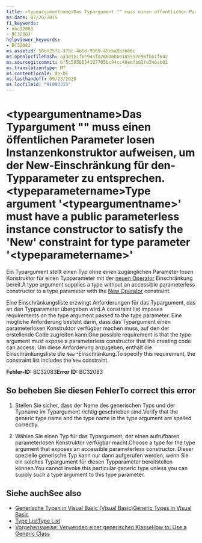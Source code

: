 ```yaml
---
title: <typeargumentname>Das Typargument "" muss einen öffentlichen Parameter losen Instanzenkonstruktor aufweisen, um der New-Einschränkung für den-Typparameter zu entsprechen. <typeparametername>
ms.date: 07/20/2015
f1_keywords:
- vbc32083
- BC32083
helpviewer_keywords:
- BC32083
ms.assetid: 56bf25f1-375c-4b5d-9969-45eba8b3b66c
ms.openlocfilehash: a3301b1f6e943fd26686bb0185597e98fb51f642
ms.sourcegitcommit: bf5c5850654187705bc94cc40ebfb62fe346ab02
ms.translationtype: MT
ms.contentlocale: de-DE
ms.lasthandoff: 09/23/2020
ms.locfileid: "91093315"
---
```

# <a name="type-argument-typeargumentname-must-have-a-public-parameterless-instance-constructor-to-satisfy-the-new-constraint-for-type-parameter-typeparametername"></a><span data-ttu-id="4b9be-102">\<typeargumentname>Das Typargument "" muss einen öffentlichen Parameter losen Instanzenkonstruktor aufweisen, um der New-Einschränkung für den-Typparameter zu entsprechen. \<typeparametername></span><span class="sxs-lookup"><span data-stu-id="4b9be-102">Type argument '\<typeargumentname>' must have a public parameterless instance constructor to satisfy the 'New' constraint for type parameter '\<typeparametername>'</span></span>

<span data-ttu-id="4b9be-103">Ein Typargument stellt einen Typ ohne einen zugänglichen Parameter losen Konstruktor für einen Typparameter mit der [neuen Operator](../language-reference/operators/new-operator.md) Einschränkung bereit.</span><span class="sxs-lookup"><span data-stu-id="4b9be-103">A type argument supplies a type without an accessible parameterless constructor to a type parameter with the [New Operator](../language-reference/operators/new-operator.md) constraint.</span></span>  
  
 <span data-ttu-id="4b9be-104">Eine Einschränkungsliste erzwingt Anforderungen für das Typargument, das an den Typparameter übergeben wird.</span><span class="sxs-lookup"><span data-stu-id="4b9be-104">A constraint list imposes requirements on the type argument passed to the type parameter.</span></span> <span data-ttu-id="4b9be-105">Eine mögliche Anforderung besteht darin, dass das Typargument einen parameterlosen Konstruktor verfügbar machen muss, auf den der erstellende Code zugreifen kann.</span><span class="sxs-lookup"><span data-stu-id="4b9be-105">One possible requirement is that the type argument must expose a parameterless constructor that the creating code can access.</span></span> <span data-ttu-id="4b9be-106">Um diese Anforderung anzugeben, enthält die Einschränkungsliste die `New` -Einschränkung.</span><span class="sxs-lookup"><span data-stu-id="4b9be-106">To specify this requirement, the constraint list includes the `New` constraint.</span></span>  
  
 <span data-ttu-id="4b9be-107">**Fehler-ID:** BC32083</span><span class="sxs-lookup"><span data-stu-id="4b9be-107">**Error ID:** BC32083</span></span>  
  
## <a name="to-correct-this-error"></a><span data-ttu-id="4b9be-108">So beheben Sie diesen Fehler</span><span class="sxs-lookup"><span data-stu-id="4b9be-108">To correct this error</span></span>  
  
1. <span data-ttu-id="4b9be-109">Stellen Sie sicher, dass der Name des generischen Typs und der Typname im Typargument richtig geschrieben sind.</span><span class="sxs-lookup"><span data-stu-id="4b9be-109">Verify that the generic type name and the type name in the type argument are spelled correctly.</span></span>  
  
2. <span data-ttu-id="4b9be-110">Wählen Sie einen Typ für das Typargument, der einen aufrufbaren parameterlosen Konstruktor verfügbar macht.</span><span class="sxs-lookup"><span data-stu-id="4b9be-110">Choose a type for the type argument that exposes an accessible parameterless constructor.</span></span> <span data-ttu-id="4b9be-111">Dieser spezielle generische Typ kann nur dann aufgerufen werden, wenn Sie ein solches Typargument für diesen Typparameter bereitstellen können.</span><span class="sxs-lookup"><span data-stu-id="4b9be-111">You cannot invoke this particular generic type unless you can supply such a type argument to this type parameter.</span></span>  
  
## <a name="see-also"></a><span data-ttu-id="4b9be-112">Siehe auch</span><span class="sxs-lookup"><span data-stu-id="4b9be-112">See also</span></span>

- [<span data-ttu-id="4b9be-113">Generische Typen in Visual Basic (Visual Basic)</span><span class="sxs-lookup"><span data-stu-id="4b9be-113">Generic Types in Visual Basic</span></span>](../programming-guide/language-features/data-types/generic-types.md)
- [<span data-ttu-id="4b9be-114">Type List</span><span class="sxs-lookup"><span data-stu-id="4b9be-114">Type List</span></span>](../language-reference/statements/type-list.md)
- [<span data-ttu-id="4b9be-115">Vorgehensweise: Verwenden einer generischen Klasse</span><span class="sxs-lookup"><span data-stu-id="4b9be-115">How to: Use a Generic Class</span></span>](../programming-guide/language-features/data-types/how-to-use-a-generic-class.md)
